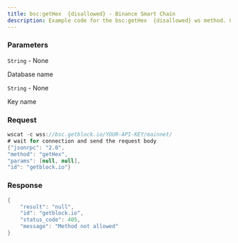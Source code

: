 ```yaml
---
title: bsc:getHex  {disallowed} - Binance Smart Chain
description: Example code for the bsc:getHex  {disallowed} ws method. Сomplete guide on how to use bsc:getHex  {disallowed} ws in GetBlock.io Web3 documentation.
---
```


### Parameters


`String` - None

Database name

`String` - None

Key name

### Request

``` java
wscat -c wss://bsc.getblock.io/YOUR-API-KEY/mainnet/ 
# wait for connection and send the request body 
{"jsonrpc": "2.0",
"method": "getHex",
"params": [null, null],
"id": "getblock.io"}
```

###  Response

``` java
{
    "result": "null",
    "id": "getblock.io",
    "status_code": 405,
    "message": "Method not allowed"
}
```

